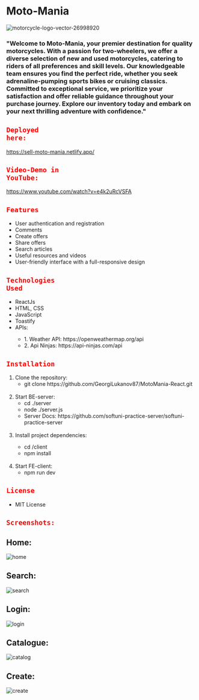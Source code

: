 <h1>Moto-Mania</h1>

![motorcycle-logo-vector-26998920](https://github.com/GeorgiLukanov87/MotoMania-React/assets/102332504/f175ac35-13a9-43cf-ba58-761307e8fb61)


<h3>
"Welcome to Moto-Mania, your premier destination for quality motorcycles.
With a passion for two-wheelers, we offer a diverse selection of new and used motorcycles,
catering to riders of all preferences and skill levels. Our knowledgeable team ensures you find the perfect ride,
whether you seek adrenaline-pumping sports bikes or cruising classics. Committed to exceptional service,
we prioritize your satisfaction and offer reliable guidance throughout your purchase journey.
Explore our inventory today and embark on your next thrilling adventure with confidence."
</h3>

## <code style="color : red">Deployed here:</code> 

https://sell-moto-mania.netlify.app/

## <code style="color : red">Video-Demo in YouTube:</code>

https://www.youtube.com/watch?v=e4k2uRcVSFA

## <code style="color : red">Features</code>
<ul>
 <li>User authentication and registration</li>
 <li>Comments</li>
 <li>Create offers</li>
 <li>Share offers</li>
 <li>Search articles</li>
 <li>Useful resources and videos</li>
 <li>User-friendly interface with a full-responsive design</li>
</ul>

## <code style="color : red">Technologies Used</code>
<ul>
 <li>ReactJs</li>
 <li>HTML, CSS</li>
 <li>JavaScript</li>
 <li>Toastify</li>
 <li>APIs:</li>
 <ul>
  <li>1. Weather API: https://openweathermap.org/api</li>
  <li>2. Api Ninjas: https://api-ninjas.com/api</li>
 </ul>
</ul>

## <code style="color : red">Installation</code>
<ol>
 <li>Clone the repository:
 <ul>
  <li>git clone https://github.com/GeorgiLukanov87/MotoMania-React.git</li>
 </ul>
 </li>
 <br>
 <li>Start BE-server:
 <ul>
  <li>cd ./server </li>
  <li>node ./server.js </li>
  <li>Server Docs: https://github.com/softuni-practice-server/softuni-practice-server</li>
 </ul>
 </li>
  <br>
 <li>Install project dependencies:</li>
  <ul>
  <li>cd /client</li>
  <li>npm install</li>
 </ul>
 </li>
  <br>
 <li>Start FE-client:
  <ul>
  <li>npm run dev</li>
 </ul>
 </li>
</ol>

## <code style="color : red">License</code>
<ul>
 <li>MIT License</li>
</ul>

## <code style="color : red">Screenshots:</code>

## Home:
 ![home](https://github.com/GeorgiLukanov87/MotoMania-React/assets/102332504/9d6527d5-b79f-404b-ab21-e9cc602afd13)
## Search:
![search](https://github.com/GeorgiLukanov87/MotoMania-React/assets/102332504/7ce593c6-ed9a-4504-a665-edbeac48b110)
## Login:
![login](https://github.com/GeorgiLukanov87/MotoMania-React/assets/102332504/213398ac-594f-4636-9fb1-704d5450e985)
## Catalogue:
![catalog](https://github.com/GeorgiLukanov87/MotoMania-React/assets/102332504/e72bce05-1b68-44e2-badb-e6a12de9ee85)
## Create:
![create](https://github.com/GeorgiLukanov87/MotoMania-React/assets/102332504/ab38b9f8-9341-4515-9e65-876a9e9c6130)


